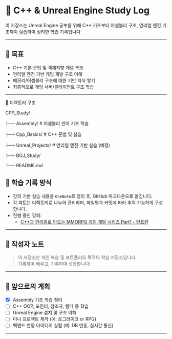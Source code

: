 # 📘 C++ & Unreal Engine Study Log

이 저장소는 Unreal Engine 공부를 위해 
C++ 기초부터 어셈블리 구조, 언리얼 엔진 기초까지 실습하며 정리한 학습 기록입니다.

---

## 🎯 목표
- C++ 기본 문법 및 객체지향 개념 복습
- 언리얼 엔진 기반 게임 개발 구조 이해
- 메모리/어셈블리 구조에 대한 기반 지식 쌓기
- 최종적으로 게임 서버/클라이언트 구조 학습

---
📁 디렉토리 구조

CPP_Study/

├── Assembly/ # 어셈블리 언어 기초 학습

├── Cpp_Basics/ # C++ 문법 및 실습

├── Unreal_Projects/ # 언리얼 엔진 기반 실습 (예정)

├── BOJ_Study/

└── README.md


## 📝 학습 기록 방식

- 강의 기반 실습 내용을 `OneNote`로 정리 후, GitHub 마크다운으로 옮깁니다.
- 각 파트는 디렉토리로 나누어 관리하며, 파일명과 커밋에 따라 추적 가능하게 구성합니다.
- 진행 중인 강의:
  - [C++과 언리얼로 만드는 MMORPG 게임 개발 시리즈 Part1 - 인프런](https://www.inflearn.com/course/언리얼-mmorpg-개발-1)

---

## 🧠 작성자 노트
> 이 저장소는 개인 복습 및 포트폴리오 목적의 학습 저장소입니다.  
> 기록하며 배우고, 기록하며 성장합니다!

---

## 📌 앞으로의 계획

- [x] Assembly 기초 학습 정리
- [ ] C++ OOP, 포인터, 참조자, 람다 등 학습
- [ ] Unreal Engine 설치 및 구조 이해
- [ ] 미니 프로젝트 제작 (예: 로그라이크 or RPG)
- [ ] 백엔드 연동 아이디어 실험 (예: DB 연동, 실시간 통신)

---
